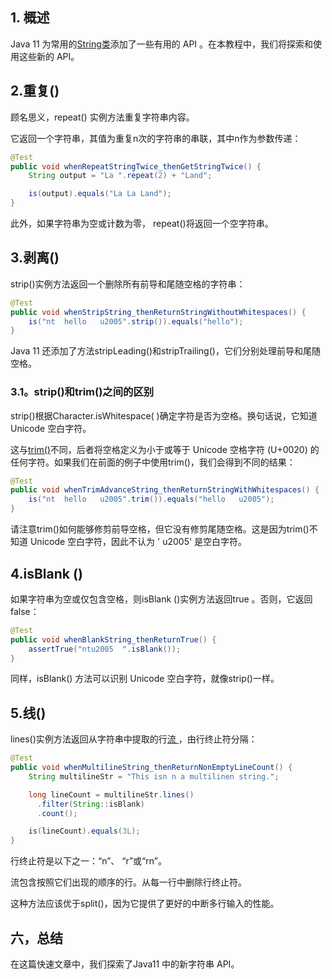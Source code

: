 ## 1. 概述

Java 11 为常用的[String类](https://www.baeldung.com/java-string)添加了一些有用的 API 。在本教程中，我们将探索和使用这些新的 API。

## 2.重复()

顾名思义，repeat() 实例方法重复字符串内容。

它返回一个字符串，其值为重复n次的字符串的串联，其中n作为参数传递：

```java
@Test
public void whenRepeatStringTwice_thenGetStringTwice() {
    String output = "La ".repeat(2) + "Land";

    is(output).equals("La La Land");
}
```

此外，如果字符串为空或计数为零， repeat()将返回一个空字符串。

## 3.剥离()

strip()实例方法返回一个删除所有前导和尾随空格的字符串：

```java
@Test
public void whenStripString_thenReturnStringWithoutWhitespaces() {
    is("nt  hello   u2005".strip()).equals("hello");
}
```

Java 11 还添加了方法stripLeading()和stripTrailing()，它们分别处理前导和尾随空格。

### 3.1。strip()和trim()之间的区别

strip()根据Character.isWhitespace( )确定字符是否为空格。换句话说，它知道 Unicode 空白字符。

这与[trim()](https://www.baeldung.com/string/trim)不同，后者将空格定义为小于或等于 Unicode 空格字符 (U+0020) 的任何字符。如果我们在前面的例子中使用trim()，我们会得到不同的结果：

```java
@Test
public void whenTrimAdvanceString_thenReturnStringWithWhitespaces() {
    is("nt  hello   u2005".trim()).equals("hello   u2005");
}
```

请注意trim()如何能够修剪前导空格，但它没有修剪尾随空格。这是因为trim()不知道 Unicode 空白字符，因此不认为 ' u2005' 是空白字符。

## 4.isBlank ()

如果字符串为空或仅包含空格，则isBlank ()实例方法返回true 。否则，它返回 false：

```java
@Test
public void whenBlankString_thenReturnTrue() {
    assertTrue("ntu2005  ".isBlank());
}
```

同样，isBlank() 方法可以识别 Unicode 空白字符，就像strip()一样。

## 5.线()

lines()实例方法返回从字符串中提取的行[流 ](https://www.baeldung.com/java-8-streams-introduction)，由行终止符分隔：

```java
@Test
public void whenMultilineString_thenReturnNonEmptyLineCount() {
    String multilineStr = "This isn n a multilinen string.";

    long lineCount = multilineStr.lines()
      .filter(String::isBlank)
      .count();

    is(lineCount).equals(3L);
}
```

行终止符是以下之一：“n”、 “r”或“rn”。

流包含按照它们出现的顺序的行。从每一行中删除行终止符。

这种方法应该优于split()，因为它提供了更好的中断多行输入的性能。

## 六，总结

在这篇快速文章中，我们探索了Java11 中的新字符串 API。